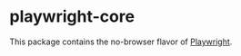 # playwright-core

This package contains the no-browser flavor of [Playwright](http://github.com/microsoft/playwright).
